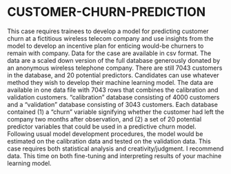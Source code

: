 # CUSTOMER-CHURN-PREDICTION
This case requires trainees to develop a model for predicting customer churn at a fictitious wireless telecom company and use insights from the model to develop an incentive plan for enticing would-be churners to remain with company. 
Data for the case are available in csv format. 
The data are a scaled down version of the full database generously donated by an anonymous wireless telephone company.
There are still 7043 customers in the database, and 20 potential predictors. Candidates can use whatever method they wish to develop their machine learning model. The data are available in one data file with 7043 rows that combines the calibration and validation customers. “calibration” database consisting of 4000 customers and a “validation” database consisting of 3043 customers. 
Each database contained (1) a “churn” variable signifying whether the customer had left the company two months after observation, and (2) a set of 20 potential predictor variables that could be used in a predictive churn model. 
Following usual model development procedures, the model would be estimated on the calibration data and tested on the validation data. 
This case requires both statistical analysis and creativity/judgment. I recommend data. This time on both fine-tuning and interpreting results of your machine learning model.
